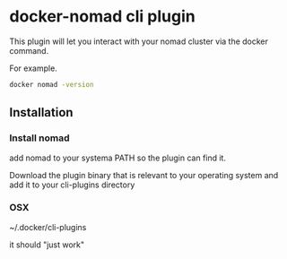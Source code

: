 # docker-nomad cli plugin

This plugin will let you interact with your nomad cluster via the docker command.

For example.

```bash
docker nomad -version
```

## Installation

### Install nomad
add nomad to your systema PATH so the plugin can find it.

Download the plugin binary that is relevant to your operating system and add it to your cli-plugins directory

### OSX
~/.docker/cli-plugins

it should "just work"
